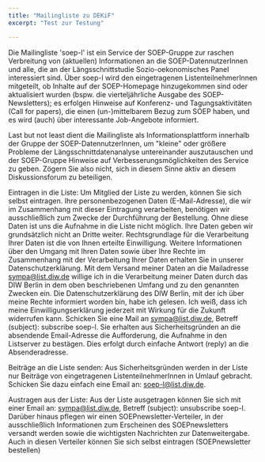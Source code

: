 ```yaml
---
title: "Mailingliste zu DEKiF"
excerpt: "Test zur Testung"

---
```


Die Mailingliste 'soep-l' ist ein Service der SOEP-Gruppe zur raschen Verbreitung von (aktuellen) Informationen an die SOEP-DatennutzerInnen und alle, die an der Längsschnittstudie Sozio-oekonomisches Panel interessiert sind. Über soep-l wird den eingetragenen ListenteilnehmerInnen mitgeteilt, ob Inhalte auf der SOEP-Homepage hinzugekommen sind oder aktualisiert wurden (bspw. die vierteljährliche Ausgabe des SOEP-Newsletters); es erfolgen Hinweise auf Konferenz- und Tagungsaktivitäten (Call for papers), die einen (un-)mittelbarem Bezug zum SOEP haben, und es wird (auch) über interessante Job-Angebote informiert.

Last but not least dient die Mailingliste als Informationsplattform innerhalb der Gruppe der SOEP-DatennutzerInnen, um "kleine" oder größere Probleme der Längsschnittdatenanalyse untereinander auszutauschen und der SOEP-Gruppe Hinweise auf Verbesserungsmöglichkeiten des Service zu geben. Zögern Sie also nicht, sich in diesem Sinne aktiv an diesem Diskussionsforum zu beteiligen.

Eintragen in die Liste:
Um Mitglied der Liste zu werden, können Sie sich selbst eintragen.
Ihre personenbezogenen Daten (E-Mail-Adresse), die wir im Zusammenhang mit dieser Eintragung verarbeiten, benötigen wir ausschließlich zum Zwecke der Durchführung der Bestellung. Ohne diese Daten ist uns die Aufnahme in die Liste nicht möglich. Ihre Daten geben wir grundsätzlich nicht an Dritte weiter. Rechtsgrundlage für die Verarbeitung Ihrer Daten ist die von Ihnen erteilte Einwilligung.
Weitere Informationen über den Umgang mit Ihren Daten sowie über Ihre Rechte im Zusammenhang mit der Verarbeitung Ihrer Daten erhalten Sie in unserer Datenschutzerklärung.
Mit dem Versand meiner Daten an die Mailadresse  sympa@list.diw.de  willige ich in die Verarbeitung meiner Daten durch das DIW Berlin in dem oben beschriebenen Umfang und zu den genannten Zwecken ein. Die Datenschutzerklärung des DIW Berlin, mit der ich über meine Rechte informiert worden bin, habe ich gelesen. Ich weiß, dass ich meine Einwilligungserklärung jederzeit mit Wirkung für die Zukunft widerrufen kann.
Schicken Sie eine Mail an sympa@list.diw.de, Betreff (subject): subscribe soep-l.
Sie erhalten aus Sicherheitsgründen an die absendende Email-Adresse die Aufforderung, die Aufnahme in den Listserver zu bestägen. Dies erfolgt durch einfache Antwort (reply) an die Absenderadresse.

Beiträge an die Liste senden:
Aus Sicherheitsgründen werden in der Liste nur Beiträge von eingetragenen ListenteilnehmerInnen in Umlauf gebracht. Schicken Sie dazu einfach eine Email an:
soep-l@list.diw.de.

Austragen aus der Liste:
Aus der Liste ausgetragen können Sie sich mit einer Email an:
sympa@list.diw.de, Betreff (subject): unsubscribe soep-l.
Darüber hinaus pflegen wir einen SOEPnewsletter-Verteiler, in der ausschließlich Informationen zum Erscheinen des SOEPnewsletters versandt werden sowie die wichtigsten Nachrichten zur Datenweitergabe. Auch in diesen Verteiler können Sie sich selbst eintragen (SOEPnewsletter bestellen)
